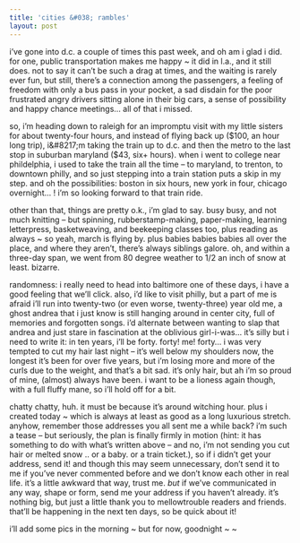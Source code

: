 ```yaml
---
title: 'cities &#038; rambles'    
layout: post
---
```


i&#8217;ve gone into d.c. a couple of times this past week, and oh am i glad i did. for one, public transportation makes me happy ~ it did in l.a., and it still does. not to say it can&#8217;t be such a drag at times, and the waiting is rarely ever fun, but still, there&#8217;s a connection among the passengers, a feeling of freedom with only a bus pass in your pocket, a sad disdain for the poor frustrated angry drivers sitting alone in their big cars, a sense of possibility and happy chance meetings&#8230; all of that i missed. 

so, i&#8217;m heading down to raleigh for an impromptu visit with my little sisters for about twenty-four hours, and instead of flying back up ($100, an hour long trip), i&#8217;m taking the train up to d.c. and then the metro to the last stop in suburban maryland ($43, six+ hours). when i went to college near phildelphia, i used to take the train all the time &#8211; to maryland, to trenton, to downtown philly, and so just stepping into a train station puts a skip in my step. and oh the possibilities: boston in six hours, new york in four, chicago overnight&#8230; ! i&#8217;m so looking forward to that train ride. 

other than that, things are pretty o.k., i&#8217;m glad to say. busy busy, and not much knitting &#8211; but spinning, rubberstamp-making, paper-making, learning letterpress, basketweaving, and beekeeping classes too, plus reading as always ~ so yeah, march is flying by. plus babies babies babies all over the place, and where they aren&#8217;t, there&#8217;s always siblings galore. oh, and within a three-day span, we went from 80 degree weather to 1/2 an inch of snow at least. bizarre. 

randomness: i really need to head into baltimore one of these days, i have a good feeling that we&#8217;ll click. also, i&#8217;d like to visit philly, but a part of me is afraid i&#8217;ll run into twenty-two (or even worse, twenty-three) year old me, a ghost andrea that i just know is still hanging around in center city, full of memories and forgotten songs. i&#8217;d alternate between wanting to slap that andrea and just stare in fascination at the oblivious girl-i-was&#8230; it&#8217;s silly but i need to write it: in ten years, i&#8217;ll be forty. forty! me! forty&#8230; i was very tempted to cut my hair last night &#8211; it&#8217;s well below my shoulders now, the longest it&#8217;s been for over five years, but i&#8217;m losing more and more of the curls due to the weight, and that&#8217;s a bit sad. it&#8217;s only hair, but ah i&#8217;m so proud of mine, (almost) always have been. i want to be a lioness again though, with a full fluffy mane, so i&#8217;ll hold off for a bit. 

chatty chatty, huh. it must be because it&#8217;s around witching hour. plus i created today ~ which is always at least as good as a long luxurious stretch. anyhow, remember those addresses you all sent me a while back? i&#8217;m such a tease &#8211; but seriously, the plan is finally firmly in motion (hint: it has something to do with what&#8217;s written above &#8211; and no, i&#8217;m not sending you cut hair or melted snow .. or a baby. or a train ticket.), so if i didn&#8217;t get your address, send it! and though this may seem unnecessary, don&#8217;t send it to me if you&#8217;ve never commented before and we don&#8217;t know each other in real life. it&#8217;s a little awkward that way, trust me. *but* if we&#8217;ve communicated in any way, shape or form, send me your address if you haven&#8217;t already. it&#8217;s nothing big, but just a little thank you to mellowtrouble readers and friends. that&#8217;ll be happening in the next ten days, so be quick about it!

i&#8217;ll add some pics in the morning ~ but for now, goodnight ~ ~